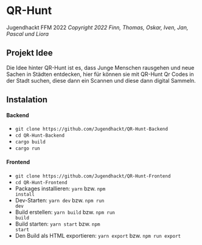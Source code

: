 # QR-Hunt
Jugendhackt FFM 2022
<i>Copyright 2022 Finn, Thomas, Oskar, Iven, Jan, Pascal und Liora</i>
## Projekt Idee
Die Idee hinter QR-Hunt ist es, dass Junge Menschen rausgehen und neue Sachen in Städten entdecken,
hier für können sie mit QR-Hunt Qr Codes in der Stadt suchen, diese dann ein Scannen und diese dann digital Sammeln.

## Instalation
#### Backend
+ `git clone https://github.com/Jugendhackt/QR-Hunt-Backend`
+ `cd QR-Hunt-Backend`
+ `cargo build`
+ `cargo run`
#### Frontend
+ `git clone https://github.com/Jugendhackt/QR-Hunt-Frontend`
+ `cd QR-Hunt-Frontend`
+ Packages installieren: <code>yarn</code> bzw. <code>npm install</code> <br>
+ Dev-Starten: <code>yarn dev</code> bzw. <code>npm run dev</code><br>
+ Build erstellen: <code>yarn build</code> bzw. <code>npm run build</code><br>
+ Build starten: <code>yarn start</code> bzw. <code>npm start</code><br>
+ Den Build als HTML exportieren: <code>yarn export</code> bzw. <code>npm run export</code>

